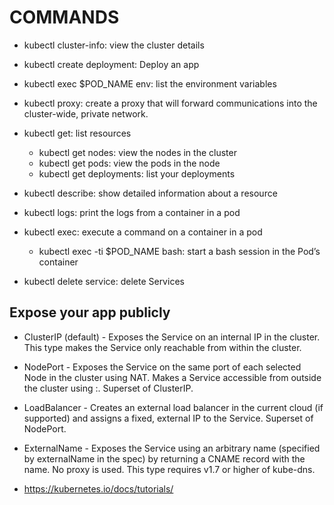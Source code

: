 # COMMANDS 

- kubectl cluster-info: view the cluster details
- kubectl create deployment: Deploy an app
- kubectl exec $POD_NAME env:  list the environment variables

- kubectl proxy: create a proxy that will forward communications into the cluster-wide, private network.
- kubectl get: list resources
	- kubectl get nodes: view the nodes in the cluster
	- kubectl get pods: view the pods in the node 
	- kubectl get deployments: list your deployments

- kubectl describe: show detailed information about a resource
- kubectl logs: print the logs from a container in a pod
- kubectl exec: execute a command on a container in a pod
	- kubectl exec -ti $POD_NAME bash: start a bash session in the Pod’s container
- kubectl delete service: delete Services

## Expose your app publicly
- ClusterIP (default) - Exposes the Service on an internal IP in the cluster. This type makes the Service only reachable from within the cluster.
- NodePort - Exposes the Service on the same port of each selected Node in the cluster using NAT. Makes a Service accessible from outside the cluster using <NodeIP>:<NodePort>. Superset of ClusterIP.
- LoadBalancer - Creates an external load balancer in the current cloud (if supported) and assigns a fixed, external IP to the Service. Superset of NodePort.
- ExternalName - Exposes the Service using an arbitrary name (specified by externalName in the spec) by returning a CNAME record with the name. No proxy is used. This type requires v1.7 or higher of kube-dns.

	
- https://kubernetes.io/docs/tutorials/
